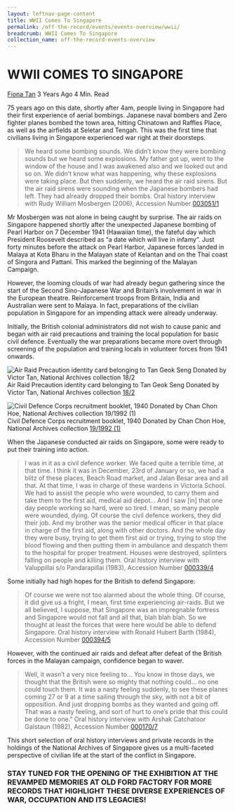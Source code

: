 ```yaml
---
layout: leftnav-page-content
title: WWII Comes To Singapore
permalink: /off-the-record/events/events-overview/wwii/
breadcrumb: WWII Comes To Singapore
collection_name: off-the-record-events-overview
---
```


# WWII COMES TO SINGAPORE

[Fiona Tan](http://www.nas.gov.sg/blogs/offtherecord/author/nlstlp/)  3 Years Ago  4 Min. Read

75 years ago on this date, shortly after 4am, people living in Singapore had their first experience of aerial bombings. Japanese naval bombers and Zero fighter planes bombed the town area, hitting Chinatown and Raffles Place, as well as the airfields at Seletar and Tengah. This was the first time that civilians living in Singapore experienced war right at their doorsteps.

> We heard some bombing sounds. We didn’t know they were bombing sounds but we heard some explosions. My father got up, went to the window of the house and I was awakened also and we looked out and so on. We didn’t know what was happening, why these explosions were taking place. But then suddenly, we heard the air raid sirens. But the air raid sirens were sounding when the Japanese bombers had left. They had already dropped their bombs.
> Oral history interview with Rudy William Mosbergen (2006), Accession Number [003051/1](http://www.nas.gov.sg/archivesonline/oral_history_interviews/record-details/d20249ca-1160-11e3-83d5-0050568939ad)

Mr Mosbergen was not alone in being caught by surprise. The air raids on Singapore happened shortly after the unexpected Japanese bombing of Pearl Harbor on 7 December 1941 (Hawaiian time), the fateful day which President Roosevelt described as “a date which will live in infamy”. Just forty minutes before the attack on Pearl Harbor, Japanese forces landed in Malaya at Kota Bharu in the Malayan state of Kelantan and on the Thai coast of Singora and Pattani. This marked the beginning of the Malayan Campaign.

However, the looming clouds of war had already begun gathering since the start of the Second Sino-Japanese War and Britain’s involvement in war in the European theatre. Reinforcement troops from Britain, India and Australian were sent to Malaya. In fact, preparations of the civilian population in Singapore for an impending attack were already underway.

Initially, the British colonial administrators did not wish to cause panic and began with air raid precautions and training the local population for basic civil defence. Eventually the war preparations became more overt through screening of the population and training locals in volunteer forces from 1941 onwards.

![Air Raid Precaution identity card belonging to Tan Geok Seng Donated by Victor Tan, National Archives collection 18/2 ](http://www.nas.gov.sg/blogs/offtherecord/wp-content/uploads/2016/12/Acc-18-2-1000x817.jpg)Air Raid Precaution identity card belonging to Tan Geok Seng
Donated by Victor Tan, National Archives collection
[18/2](http://www.nas.gov.sg/archivesonline/private_records/record-details/dca6e0fc-115b-11e3-83d5-0050568939ad)

![Civil Defence Corps recruitment booklet, 1940 Donated by Chan Chon Hoe, National Archives collection 19/1992 (1)](http://www.nas.gov.sg/blogs/offtherecord/wp-content/uploads/2016/12/Acc-19-1992-1-1-659x1000.jpg)Civil Defence Corps recruitment booklet, 1940
Donated by Chan Chon Hoe, National Archives collection
[19/1992 (1)](http://www.nas.gov.sg/archivesonline/private_records/record-details/e0bf7ac7-115b-11e3-83d5-0050568939ad)

When the Japanese conducted air raids on Singapore, some were ready to put their training into action.

> I was in it as a civil defence worker. We faced quite a terrible time, at that time. I think it was in December, 23rd of January or so, we had a blitz of these places, Beach Road market, and Jalan Besar area and all that. At that time, I was in charge of these wardens in Victoria School. We had to assist the people who were wounded, to carry them and take them to the first aid, medical aid depot… And I saw [in] that one day people working so hard, were so tired. I mean, so many people were wounded, dying. Of course the civil defence workers, they did their job. And my brother was the senior medical officer in that place in charge of the first aid, along with other doctors. And the whole day they were busy, trying to get them first aid or trying, trying to stop the blood flowing and then putting them in ambulance and despatch them to the hospital for proper treatment. Houses were destroyed, splinters falling on people and killing them.
> Oral history interview with Valuppillai s/o Pandarapillai (1983), Accession Number [000339/4](http://www.nas.gov.sg/archivesonline/oral_history_interviews/record-details/e90914ca-115d-11e3-83d5-0050568939ad)

Some initially had high hopes for the British to defend Singapore:

> Of course we were not too alarmed about the whole thing. Of course, it did give us a fright, I mean, first time experiencing air-raids. But we all believed, I suppose, that Singapore was an impregnable fortress and Singapore would not fall and all that, blah blah blah. So we thought at least the forces that were here would be able to defend Singapore.
> Oral history interview with Ronald Hubert Barth (1984), Accession Number [000394/5](http://www.nas.gov.sg/archivesonline/oral_history_interviews/record-details/eb5b13f0-115d-11e3-83d5-0050568939ad)

However, with the continued air raids and defeat after defeat of the British forces in the Malayan campaign, confidence began to waver.

> Well, it wasn’t a very nice feeling to… You know in those days, we thought that the British were so mighty that nothing could… no one could touch them. It was a nasty feeling suddenly, to see these planes coming 27 or 9 at a time sailing through the sky, with not a bit of opposition. And just dropping bombs as they wanted and going off. That was a nasty feeling, and sort of hurt to one’s pride that this could be done to one.”
> Oral history interview with Arshak Catchatoor Galstaun (1982), Accession Number [000170/7](http://www.nas.gov.sg/archivesonline/oral_history_interviews/record-details/1bbfb294-1160-11e3-83d5-0050568939ad?)

This short selection of oral history interviews and private records in the holdings of the National Archives of Singapore gives us a multi-faceted perspective of civilian life at the start of the conflict in Singapore.

### STAY TUNED FOR THE OPENING OF THE EXHIBITION AT THE REVAMPED MEMORIES AT OLD FORD FACTORY FOR MORE RECORDS THAT HIGHLIGHT THESE DIVERSE EXPERIENCES OF WAR, OCCUPATION AND ITS LEGACIES!